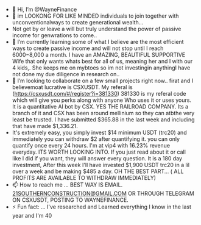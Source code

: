 - 👋 Hi, I’m @WayneFinance
- 👀 im LOOKONG FOR LIKE MINDED individuals to join together with unconventionalways to create generational wealth...
- Not get by or leave a will but truly understand the power of passive income for genwrations to come..
- 🌱 I’m currently learning some of what I believe are the most efficient ways to create passive income and will not stop until I reach $6000-$8,000 a month. I have an AMAZING, BEAUTIFUL SUPPORTIVE Wife that only wants whats best for all of us, meaning her and I with our 4 kids,. She keeps me on mybtoes so im not investingin anythingI have not done my due diligence in research on..
- 💞️ I’m looking to collaborate on a few small projects right now.. firat and I believemoat lucrative is CSXUSDT. My referal is (https://csxusdt.com/#/register?i=381330) 381330 is my referal code which will give you perks along with anyone Who uses it or uses yours. It is a quantitative AI bot by CSX. YES THE RAILROAD COMPANY. Its a branch of it and CSX has been around mellinium so they can atbthe very least be trusted. I have submitted $365.88 in the last week and including that have made $1,336.21.
- It's extremely easy, you simply invest $14 minimum USDT (trc20) and immediately you can withdraw $2 after quantifying it. you can only quantify once every 24 hours. I'm at vip4 with 16.23% revenue everyday. ITS WORTH LOOKING INTO. If you just read about it or call like I did if you want, they will answer every question. It is a 180 day investment, After this week I'll have invested $1,900 USDT trc20 in a lil over a week and be making $485 a day. OH THE BEST PART... ( ALL PROFITS ARE AVAILABLE TO WITHDRAW IMMEDIATELY)
- 📫 How to reach me ... BEST WAY IS EMAIL. 21SOUTHERNCONSTRUCTION@GMAIL.COM OR THROUGH TELEGRAM ON CSXUSDT, POSTING TO WAYNEFINANCE.  
- ⚡ Fun fact: ... I've researched and Learned everything I know in the last year and I'm 40

<!---
WayneFinance/WayneFinance is a ✨ special ✨ repository because its `README.md` (this file) appears on your GitHub profile.
You can click the Preview link to take a look at your changes.
--->

